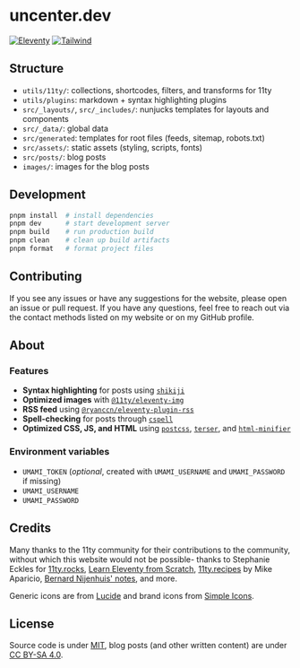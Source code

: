 <h1>uncenter.dev</h1>

[![Eleventy](https://img.shields.io/badge/Eleventy-2.0.1-333333.svg?style=flat-square)](https://11ty.dev)
[![Tailwind](https://img.shields.io/badge/Tailwind_CSS-38B2AC?style=flat-square&logo=tailwind-css&logoColor=white)](https://tailwindcss.com)

## Structure

- `utils/11ty/`: collections, shortcodes, filters, and transforms for 11ty
- `utils/plugins`: markdown + syntax highlighting plugins
- `src/_layouts/`, `src/_includes/`: nunjucks templates for layouts and components
- `src/_data/`: global data
- `src/generated`: templates for root files (feeds, sitemap, robots.txt)
- `src/assets/`: static assets (styling, scripts, fonts)
- `src/posts/`: blog posts
- `images/`: images for the blog posts

## Development

```sh
pnpm install  # install dependencies
pnpm dev      # start development server
pnpm build    # run production build
pnpm clean    # clean up build artifacts
pnpm format   # format project files
```

## Contributing

If you see any issues or have any suggestions for the website, please open an issue or pull request. If you have any questions, feel free to reach out via the contact methods listed on my website or on my GitHub profile.

## About

### Features

- **Syntax highlighting** for posts using [`shikiji`](https://github.com/antfu/shikiji)
- **Optimized images** with [`@11ty/eleventy-img`](https://github.com/11ty/eleventy-img)
- **RSS feed** using [`@ryanccn/eleventy-plugin-rss`](https://github.com/ryanccn/eleventy-plugin-rss)
- **Spell-checking** for posts through [`cspell`](http://cspell.org/)
- **Optimized CSS, JS, and HTML** using [`postcss`](https://postcss.org/), [`terser`](https://github.com/terser/terser), and [`html-minifier`](https://github.com/kangax/html-minifier)

### Environment variables

- `UMAMI_TOKEN` (_optional_, created with `UMAMI_USERNAME` and `UMAMI_PASSWORD` if missing)
- `UMAMI_USERNAME`
- `UMAMI_PASSWORD`

## Credits

Many thanks to the 11ty community for their contributions to the community, without which this website would not be possible- thanks to Stephanie Eckles for [11ty.rocks](https://11ty.rocks/), [Learn Eleventy from Scratch](https://learneleventyfromscratch.com/), [11ty.recipes](https://11ty.recipes/) by Mike Aparicio, [Bernard Nijenhuis' notes](https://bnijenhuis.nl/), and more.

Generic icons are from [Lucide](https://lucide.dev/) and brand icons from [Simple Icons](https://simpleicons.org/).

## License

Source code is under [MIT](LICENSE), blog posts (and other written content) are under [CC BY-SA 4.0](LICENSE-content).
